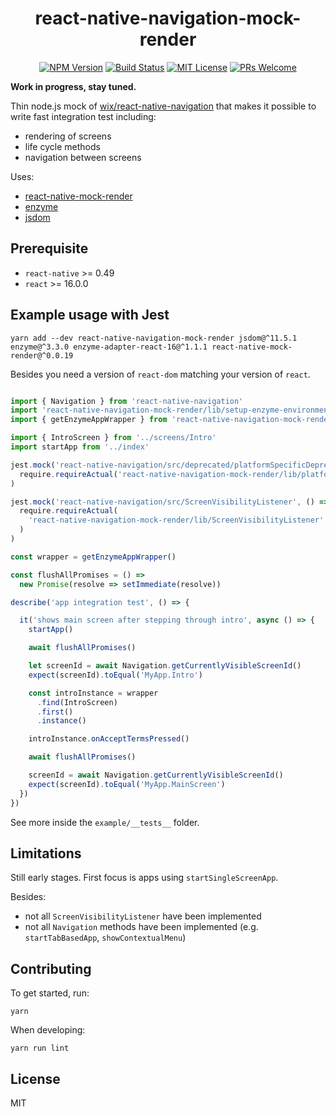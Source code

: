 <div align="center">
  <h1>react-native-navigation-mock-render</h1>

  [![NPM Version](https://img.shields.io/npm/v/react-native-navigation-mock-render.svg?style=flat)](https://www.npmjs.com/package/react-native-navigation-mock-render)
  [![Build Status](https://travis-ci.org/skovhus/react-native-navigation-mock-render.svg?branch=master)](https://travis-ci.org/skovhus/react-native-navigation-mock-render)
  [![MIT License](https://img.shields.io/npm/l/react-native-navigation-mock-render.svg?style=flat-square)](https://github.com/skovhus/react-native-navigation-mock-render/blob/master/LICENSE)
  [![PRs Welcome](https://img.shields.io/badge/PRs-welcome-brightgreen.svg?style=flat-square)](http://makeapullrequest.com)
</div>

**Work in progress, stay tuned.**

Thin node.js mock of [wix/react-native-navigation](https://github.com/wix/react-native-navigation) that makes it possible to write fast integration test including:
- rendering of screens
- life cycle methods
- navigation between screens

Uses:
- [react-native-mock-render](https://github.com/Root-App/react-native-mock-render)
- [enzyme](https://github.com/airbnb/enzyme)
- [jsdom](https://github.com/tmpvar/jsdom)

## Prerequisite

- `react-native` >= 0.49
- `react` >= 16.0.0


## Example usage with Jest

```shell
yarn add --dev react-native-navigation-mock-render jsdom@^11.5.1 enzyme@^3.3.0 enzyme-adapter-react-16@^1.1.1 react-native-mock-render@^0.0.19
```

Besides you need a version of `react-dom` matching your version of `react`.

```javascript

import { Navigation } from 'react-native-navigation'
import 'react-native-navigation-mock-render/lib/setup-enzyme-environment'
import { getEnzymeAppWrapper } from 'react-native-navigation-mock-render/lib/platform'

import { IntroScreen } from '../screens/Intro'
import startApp from '../index'

jest.mock('react-native-navigation/src/deprecated/platformSpecificDeprecated', () =>
  require.requireActual('react-native-navigation-mock-render/lib/platform')
)

jest.mock('react-native-navigation/src/ScreenVisibilityListener', () =>
  require.requireActual(
    'react-native-navigation-mock-render/lib/ScreenVisibilityListener'
  )
)

const wrapper = getEnzymeAppWrapper()

const flushAllPromises = () =>
  new Promise(resolve => setImmediate(resolve))

describe('app integration test', () => {

  it('shows main screen after stepping through intro', async () => {
    startApp()

    await flushAllPromises()

    let screenId = await Navigation.getCurrentlyVisibleScreenId()
    expect(screenId).toEqual('MyApp.Intro')

    const introInstance = wrapper
      .find(IntroScreen)
      .first()
      .instance()

    introInstance.onAcceptTermsPressed()

    await flushAllPromises()

    screenId = await Navigation.getCurrentlyVisibleScreenId()
    expect(screenId).toEqual('MyApp.MainScreen')
  })
})
```

See more inside the `example/__tests__` folder.

## Limitations

Still early stages. First focus is apps using `startSingleScreenApp`.

Besides:
- not all `ScreenVisibilityListener` have been implemented
- not all `Navigation` methods have been implemented (e.g. `startTabBasedApp`, `showContextualMenu`)


## Contributing

To get started, run:

	yarn

When developing:

	yarn run lint


## License

MIT
